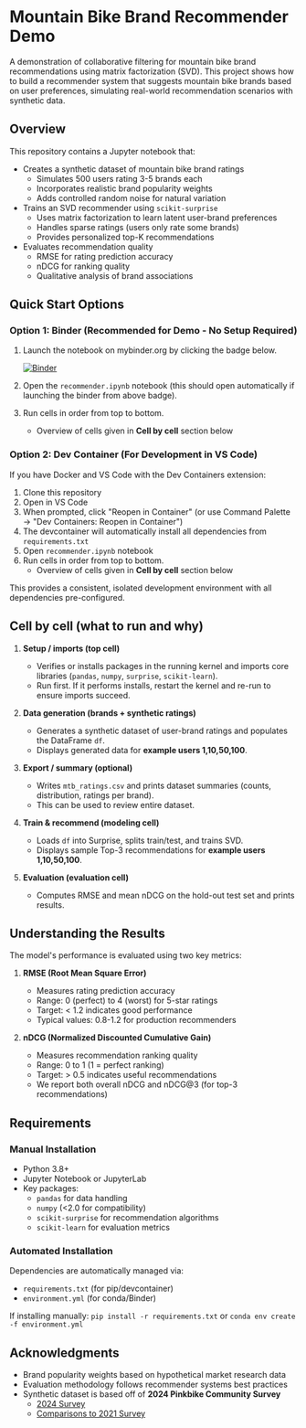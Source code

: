 # Mountain Bike Brand Recommender Demo

A demonstration of collaborative filtering for mountain bike brand recommendations using matrix factorization (SVD). This project shows how to build a recommender system that suggests mountain bike brands based on user preferences, simulating real-world recommendation scenarios with synthetic data.

## Overview

This repository contains a Jupyter notebook that:

- Creates a synthetic dataset of mountain bike brand ratings
  - Simulates 500 users rating 3-5 brands each
  - Incorporates realistic brand popularity weights
  - Adds controlled random noise for natural variation
- Trains an SVD recommender using `scikit-surprise`
  - Uses matrix factorization to learn latent user-brand preferences
  - Handles sparse ratings (users only rate some brands)
  - Provides personalized top-K recommendations
- Evaluates recommendation quality
  - RMSE for rating prediction accuracy
  - nDCG for ranking quality
  - Qualitative analysis of brand associations

## Quick Start Options

### Option 1: Binder (Recommended for Demo - No Setup Required)

1. Launch the notebook on mybinder.org by clicking the badge below.

   [![Binder](https://mybinder.org/badge_logo.svg)](https://mybinder.org/v2/gh/4a4c/mtb-recommender-demo/HEAD?urlpath=%2Fdoc%2Ftree%2Frecommender.ipynb)

2. Open the `recommender.ipynb` notebook (this should open automatically if launching the binder from above badge).
3. Run cells in order from top to bottom.
   - Overview of cells given in **Cell by cell** section below

### Option 2: Dev Container (For Development in VS Code)

If you have Docker and VS Code with the Dev Containers extension:

1. Clone this repository
2. Open in VS Code
3. When prompted, click "Reopen in Container" (or use Command Palette → "Dev Containers: Reopen in Container")
4. The devcontainer will automatically install all dependencies from `requirements.txt`
5. Open `recommender.ipynb` notebook
6. Run cells in order from top to bottom.
   - Overview of cells given in **Cell by cell** section below

This provides a consistent, isolated development environment with all dependencies pre-configured.

## Cell by cell (what to run and why)

1. **Setup / imports (top cell)**
   - Verifies or installs packages in the running kernel and imports core libraries (`pandas`, `numpy`, `surprise`, `scikit-learn`).
   - Run first. If it performs installs, restart the kernel and re-run to ensure imports succeed.

2. **Data generation (brands + synthetic ratings)**
   - Generates a synthetic dataset of user-brand ratings and populates the DataFrame `df`.
   - Displays generated data for **example users 1,10,50,100**.

3. **Export / summary (optional)**
   - Writes `mtb_ratings.csv` and prints dataset summaries (counts, distribution, ratings per brand).
   - This can be used to review entire dataset.

4. **Train & recommend (modeling cell)**
   - Loads `df` into Surprise, splits train/test, and trains SVD.
   - Displays sample Top-3 recommendations for **example users 1,10,50,100**.

5. **Evaluation (evaluation cell)**
   - Computes RMSE and mean nDCG on the hold-out test set and prints results.

## Understanding the Results

The model's performance is evaluated using two key metrics:

1. **RMSE (Root Mean Square Error)**
   - Measures rating prediction accuracy
   - Range: 0 (perfect) to 4 (worst) for 5-star ratings
   - Target: < 1.2 indicates good performance
   - Typical values: 0.8-1.2 for production recommenders

2. **nDCG (Normalized Discounted Cumulative Gain)**
   - Measures recommendation ranking quality
   - Range: 0 to 1 (1 = perfect ranking)
   - Target: > 0.5 indicates useful recommendations
   - We report both overall nDCG and nDCG@3 (for top-3 recommendations)

## Requirements

### Manual Installation

- Python 3.8+
- Jupyter Notebook or JupyterLab
- Key packages:
  - `pandas` for data handling
  - `numpy` (<2.0 for compatibility)
  - `scikit-surprise` for recommendation algorithms
  - `scikit-learn` for evaluation metrics

### Automated Installation

Dependencies are automatically managed via:
- `requirements.txt` (for pip/devcontainer)
- `environment.yml` (for conda/Binder)

If installing manually: `pip install -r requirements.txt` or `conda env create -f environment.yml`

## Acknowledgments

- Brand popularity weights based on hypothetical market research data
- Evaluation methodology follows recommender systems best practices
- Synthetic dataset is based off of **2024 Pinkbike Community Survey**
   - [2024 Survey](https://www.pinkbike.com/news/pinkbikes-2024-community-survey-what-bikes-do-pinkbike-readers-ride.html)
   - [Comparisons to 2021 Survey](https://www.pinkbike.com/news/pinkbikes-2024-community-survey-key-comparisons-from-our-2021-dataset.html)